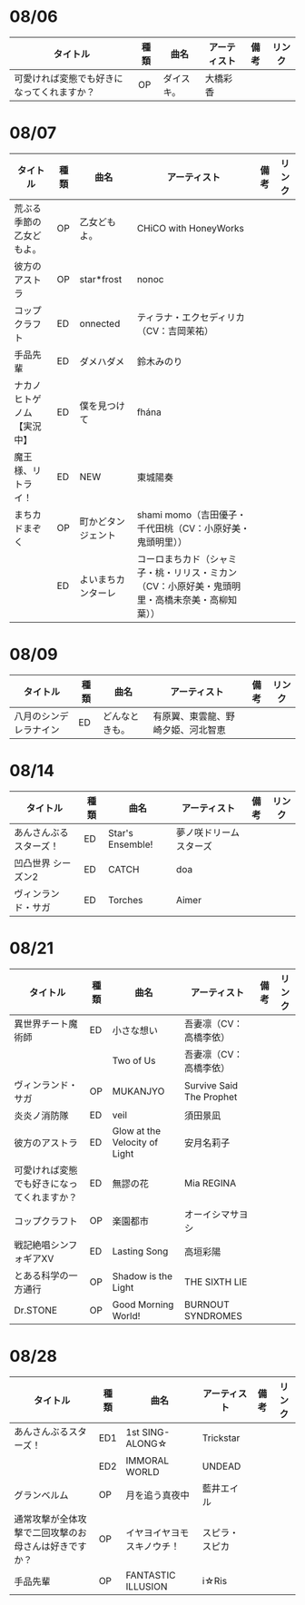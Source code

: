 # 08/06

| タイトル                  | 種類  | 曲名    | アーティスト | 備考  | リンク |
| --------------------- | --- | ----- | ------ | --- | --- |
| 可愛ければ変態でも好きになってくれますか？ | OP  | ダイスキ。 | 大橋彩香   |     |     |

# 08/07

| タイトル          | 種類  | 曲名         | アーティスト                                           | 備考  | リンク |
| ------------- | --- | ---------- | ------------------------------------------------ | --- | --- |
| 荒ぶる季節の乙女どもよ。  | OP  | 乙女どもよ。     | CHiCO with HoneyWorks                            |     |     |
| 彼方のアストラ       | OP  | star*frost | nonoc                                            |     |     |
| コップクラフト       | ED  | onnected   | ティラナ・エクセディリカ（CV：吉岡茉祐）                            |     |     |
| 手品先輩          | ED  | ダメハダメ      | 鈴木みのり                                            |     |     |
| ナカノヒトゲノム【実況中】 | ED  | 僕を見つけて     | fhána                                            |     |     |
| 魔王様、リトライ！     | ED  | NEW        | 東城陽奏                                             |     |     |
| まちカドまぞく       | OP  | 町かどタンジェント  | shami momo（吉田優子・千代田桃（CV：小原好美・鬼頭明里））              |     |     |
|               | ED  | よいまちカンターレ  | コーロまちカド（シャミ子・桃・リリス・ミカン（CV：小原好美・鬼頭明里・高橋未奈美・高柳知葉）） |     |     |


# 08/09

| タイトル        | 種類  | 曲名      | アーティスト            | 備考  | リンク |
| ----------- | --- | ------- | ----------------- | --- | --- |
| 八月のシンデレラナイン | ED  | どんなときも。 | 有原翼、東雲龍、野崎夕姫、河北智恵 |     |     |

# 08/14

| タイトル        | 種類  | 曲名               | アーティスト      | 備考  | リンク |
| ----------- | --- | ---------------- | ----------- | --- | --- |
| あんさんぶるスターズ！ | ED  | Star's Ensemble! | 夢ノ咲ドリームスターズ |     |     |
| 凹凸世界 シーズン2  | ED  | CATCH            | doa         |     |     |
| ヴィンランド・サガ   | ED  | Torches          | Aimer       |     |     |


# 08/21

| タイトル                  | 種類  | 曲名                            | アーティスト                   | 備考  | リンク |
| --------------------- | --- | ----------------------------- | ------------------------ | --- | --- |
| 異世界チート魔術師             | ED  | 小さな想い                         | 吾妻凛（CV：高橋李依）             |     |     |
|                       |     | Two of Us                     | 吾妻凛（CV：高橋李依）             |     |     |
| ヴィンランド・サガ             | OP  | MUKANJYO                      | Survive Said The Prophet |     |     |
| 炎炎ノ消防隊                | ED  | veil                          | 須田景凪                     |     |     |
| 彼方のアストラ               | ED  | Glow at the Velocity of Light | 安月名莉子                    |     |     |
| 可愛ければ変態でも好きになってくれますか？ | ED  | 無謬の花                          | Mia REGINA               |     |     |
| コップクラフト               | OP  | 楽園都市                          | オーイシマサヨシ                 |     |     |
| 戦記絶唱シンフォギアXV          | ED  | Lasting Song                  | 高垣彩陽                     |     |     |
| とある科学の一方通行            | OP  | Shadow is the Light           | THE SIXTH LIE            |     |     |
| Dr.STONE              | OP  | Good Morning World!           | BURNOUT SYNDROMES        |     |     |

# 08/28

| タイトル                       | 種類  | 曲名                 | アーティスト    | 備考  | リンク |
| -------------------------- | --- | ------------------ | --------- | --- | --- |
| あんさんぶるスターズ！                | ED1 | 1st SING-ALONG☆    | Trickstar |     |     |
|                            | ED2 | IMMORAL WORLD      | UNDEAD    |     |     |
| グランベルム                     | OP  | 月を追う真夜中            | 藍井エイル     |     |     |
| 通常攻撃が全体攻撃で二回攻撃のお母さんは好きですか？ | OP  | イヤヨイヤヨモスキノウチ！      | スピラ・スピカ   |     |     |
| 手品先輩                       | OP  | FANTASTIC ILLUSION | i☆Ris     |     |     |
